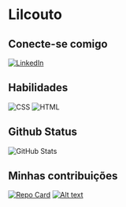 # Lilcouto

## Conecte-se comigo
[![LinkedIn](https://img.shields.io/badge/LinkedIn-000?style=for-the-badge&logo=linkedin&logoColor=0E76A8)](https://www.linkedin.com/in/lilcouto/)

## Habilidades
![CSS](https://img.shields.io/badge/CSS-000?style=for-the-badge&logo=css3&logoColor=1572B6)
![HTML](https://img.shields.io/badge/HTML-000?style=for-the-badge&logo=html5&logoColor=E34F26)

## Github Status
![GitHub Stats](https://github-readme-stats.vercel.app/api?username=lilcouto&theme=transparent&bg_color=000&border_color=30A3DC&show_icons=true&icon_color=30A3DC&title_color=E94D5F&text_color=FFF)

## Minhas contribuições

[![Repo Card](https://github-readme-stats.vercel.app/api/pin/?username=lilcouto&repo=dio-lab-open-source&bg_color=000&border_color=30A3DC&show_icons=true&icon_color=30A3DC&title_color=E94D5F&text_color=FFF)](https://github.com/lilcouto/dio-lab-open-source)
[![Alt text](image-2.png)](https://github.com/lilcouto/Pokemon)